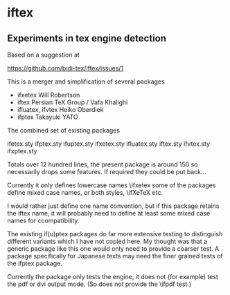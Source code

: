 # iftex

## Experiments in tex engine detection

Based on a suggestion at

https://github.com/bidi-tex/iftex/issues/1

This is a merger and simplification of several packages

 * ifxetex Will Robertson
 * iftex  Persian TeX Group / Vafa Khalighi
 * ifluatex, ifvtex Heiko Oberdiek
 * ifptex Takayuki YATO


The combined set of existing packages

ifetex.sty    ifptex.sty  ifuptex.sty  ifxetex.sty
ifluatex.sty  iftex.sty   ifvtex.sty   ifxptex.sty


Totals over 12 hundred lines, the present package is around 150 so
necessarily drops some features. If required they could be put back...

Currently it only defines lowercase names \ifxetex
some of the packages define mixed case names, or both styles, \ifXeTeX etc.

I would rather just define one name convention, but if this package
retains the iftex name, it will probably need to define at least some
mixed case names for ccompatibility.

The existing  if(u)ptex packages do far more extensive testing to
distinguish different variants which I have not copied here. My
thought was that a generic package like this one would only need to
provide a coarser test. A package specifically for Japanese texts may
need the finer grained tests of the ifptex package.

Currently the package only tests the engine, it does not (for example)
test the pdf or dvi output mode. (So does not provide the \ifpdf test.)

